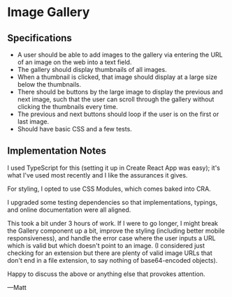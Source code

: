 # Image Gallery

## Specifications

- A user should be able to add images to the gallery via entering the URL of an image on the web into a text field.
- The gallery should display thumbnails of all images.
- When a thumbnail is clicked, that image should display at a large size below the thumbnails.
- There should be buttons by the large image to display the previous and next image, such that the user can scroll through the gallery without clicking the thumbnails every time.
- The previous and next buttons should loop if the user is on the first or last image.
- Should have basic CSS and a few tests.

## Implementation Notes

I used TypeScript for this (setting it up in Create React App was easy); it's what I've used most recently and I like the assurances it gives.

For styling, I opted to use CSS Modules, which comes baked into CRA.

I upgraded some testing dependencies so that implementations, typings, and online documentation were all aligned.

This took a bit under 3 hours of work. If I were to go longer, I might break the Gallery component up a bit, improve the styling (including better mobile responsiveness), and handle the error case where the user inputs a URL which is valid but which doesn't point to an image. (I considered just checking for an extension but there are plenty of valid image URLs that don't end in a file extension, to say nothing of base64-encoded objects).

Happy to discuss the above or anything else that provokes attention.

&mdash;Matt
